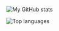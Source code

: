 ![My GitHub stats](https://github-readme-stats.vercel.app/api?username=user93390&show_icons=true&theme=transparent)

![Top languages](https://github-readme-stats.vercel.app/api/top-langs/?username=93390&layout=compact)
